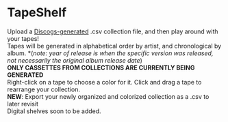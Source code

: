 # TapeShelf
Upload a [Discogs-generated](https://www.discogs.com/users/export) .csv collection file, and then play around with your tapes! <br>
Tapes will be generated in alphabetical order by artist, and chronological by album. \*(*note: year of release is when the specific version was released, not necessarily the original album release date*) <br>
**ONLY CASSETTES FROM COLLECTIONS ARE CURRENTLY BEING GENERATED** <br>
Right-click on a tape to choose a color for it. Click and drag a tape to rearrange your collection. <br>
**NEW**: Export your newly organized and colorized collection as a .csv to later revisit<br>
Digital shelves soon to be added.